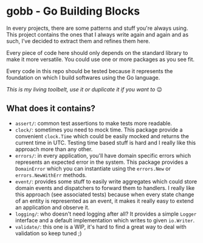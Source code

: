gobb - Go Building Blocks
===

In every projects, there are some patterns and stuff you're always using. This project contains the ones that I always write again and again and as such, I've decided to extract them and refines them here.

Every piece of code here should only depends on the standard library to make it more versatile. You could use one or more packages as you see fit.

Every code in this repo should be tested because it represents the foundation on which I build softwares using the Go language.

*This is my living toolbelt, use it or duplicate it if you want to* 😉

## What does it contains?

- `assert/`: common test assertions to make tests more readable.
- `clock/`: sometimes you need to mock time. This package provide a convenient `clock.Time` which could be easily mocked and returns the current time in UTC. Testing time based stuff is hard and I really like this approach more than any other.
- `errors/`: in every application, you'll have domain specific errors which represents an expected error in the system. This package provides a `DomainError` which you can instantiate using the `errors.New` or `errors.NewWithErr` methods.
- `event/`: provides some stuff to easily write aggregates which could store domain events and dispatchers to forward them to handlers. I really like this approach (see associated tests) because when every state change of an entity is represented as an event, it makes it really easy to extend an application and observe it.
- `logging/`: who doesn't need logging after all? It provides a simple `Logger` interface and a default implementation which writes to given `io.Writer`.
- `validate/`: this one is a WIP, it's hard to find a great way to deal with validation so keep tuned ;)